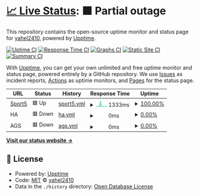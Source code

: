 # [📈 Live Status](https://demo.upptime.js.org): <!--live status--> **🟧 Partial outage**

This repository contains the open-source uptime monitor and status page for [yahel2410](https://demo.upptime.js.org), powered by [Upptime](https://github.com/upptime/upptime).

[![Uptime CI](https://github.com/yahel2410/upptime/workflows/Uptime%20CI/badge.svg)](https://github.com/yahel2410/upptime/actions?query=workflow%3A%22Uptime+CI%22)
[![Response Time CI](https://github.com/yahel2410/upptime/workflows/Response%20Time%20CI/badge.svg)](https://github.com/yahel2410/upptime/actions?query=workflow%3A%22Response+Time+CI%22)
[![Graphs CI](https://github.com/yahel2410/upptime/workflows/Graphs%20CI/badge.svg)](https://github.com/yahel2410/upptime/actions?query=workflow%3A%22Graphs+CI%22)
[![Static Site CI](https://github.com/yahel2410/upptime/workflows/Static%20Site%20CI/badge.svg)](https://github.com/yahel2410/upptime/actions?query=workflow%3A%22Static+Site+CI%22)
[![Summary CI](https://github.com/yahel2410/upptime/workflows/Summary%20CI/badge.svg)](https://github.com/yahel2410/upptime/actions?query=workflow%3A%22Summary+CI%22)

With [Upptime](https://upptime.js.org), you can get your own unlimited and free uptime monitor and status page, powered entirely by a GitHub repository. We use [Issues](https://github.com/yahel2410/upptime/issues) as incident reports, [Actions](https://github.com/yahel2410/upptime/actions) as uptime monitors, and [Pages](https://demo.upptime.js.org) for the status page.

<!--start: status pages-->
<!-- This summary is generated by Upptime (https://github.com/upptime/upptime) -->
<!-- Do not edit this manually, your changes will be overwritten -->
<!-- prettier-ignore -->
| URL | Status | History | Response Time | Uptime |
| --- | ------ | ------- | ------------- | ------ |
| <img alt="" src="https://icons.duckduckgo.com/ip3/www.sport5.co.il.ico" height="13"> [Sport5](https://www.sport5.co.il) | 🟩 Up | [sport5.yml](https://github.com/yahel2410/upptime/commits/HEAD/history/sport5.yml) | <details><summary><img alt="Response time graph" src="./graphs/sport5/response-time-week.png" height="20"> 1333ms</summary><br><a href="https://yahel2410.github.io/upptime/history/sport5"><img alt="Response time 920" src="https://img.shields.io/endpoint?url=https%3A%2F%2Fraw.githubusercontent.com%2Fyahel2410%2Fupptime%2FHEAD%2Fapi%2Fsport5%2Fresponse-time.json"></a><br><a href="https://yahel2410.github.io/upptime/history/sport5"><img alt="24-hour response time 936" src="https://img.shields.io/endpoint?url=https%3A%2F%2Fraw.githubusercontent.com%2Fyahel2410%2Fupptime%2FHEAD%2Fapi%2Fsport5%2Fresponse-time-day.json"></a><br><a href="https://yahel2410.github.io/upptime/history/sport5"><img alt="7-day response time 1333" src="https://img.shields.io/endpoint?url=https%3A%2F%2Fraw.githubusercontent.com%2Fyahel2410%2Fupptime%2FHEAD%2Fapi%2Fsport5%2Fresponse-time-week.json"></a><br><a href="https://yahel2410.github.io/upptime/history/sport5"><img alt="30-day response time 1107" src="https://img.shields.io/endpoint?url=https%3A%2F%2Fraw.githubusercontent.com%2Fyahel2410%2Fupptime%2FHEAD%2Fapi%2Fsport5%2Fresponse-time-month.json"></a><br><a href="https://yahel2410.github.io/upptime/history/sport5"><img alt="1-year response time 924" src="https://img.shields.io/endpoint?url=https%3A%2F%2Fraw.githubusercontent.com%2Fyahel2410%2Fupptime%2FHEAD%2Fapi%2Fsport5%2Fresponse-time-year.json"></a></details> | <details><summary><a href="https://yahel2410.github.io/upptime/history/sport5">100.00%</a></summary><a href="https://yahel2410.github.io/upptime/history/sport5"><img alt="All-time uptime 99.96%" src="https://img.shields.io/endpoint?url=https%3A%2F%2Fraw.githubusercontent.com%2Fyahel2410%2Fupptime%2FHEAD%2Fapi%2Fsport5%2Fuptime.json"></a><br><a href="https://yahel2410.github.io/upptime/history/sport5"><img alt="24-hour uptime 100.00%" src="https://img.shields.io/endpoint?url=https%3A%2F%2Fraw.githubusercontent.com%2Fyahel2410%2Fupptime%2FHEAD%2Fapi%2Fsport5%2Fuptime-day.json"></a><br><a href="https://yahel2410.github.io/upptime/history/sport5"><img alt="7-day uptime 100.00%" src="https://img.shields.io/endpoint?url=https%3A%2F%2Fraw.githubusercontent.com%2Fyahel2410%2Fupptime%2FHEAD%2Fapi%2Fsport5%2Fuptime-week.json"></a><br><a href="https://yahel2410.github.io/upptime/history/sport5"><img alt="30-day uptime 99.62%" src="https://img.shields.io/endpoint?url=https%3A%2F%2Fraw.githubusercontent.com%2Fyahel2410%2Fupptime%2FHEAD%2Fapi%2Fsport5%2Fuptime-month.json"></a><br><a href="https://yahel2410.github.io/upptime/history/sport5"><img alt="1-year uptime 99.96%" src="https://img.shields.io/endpoint?url=https%3A%2F%2Fraw.githubusercontent.com%2Fyahel2410%2Fupptime%2FHEAD%2Fapi%2Fsport5%2Fuptime-year.json"></a></details>
| <img alt="" src="https://icons.duckduckgo.com/ip3/null.ico" height="13"> HA | 🟥 Down | [ha.yml](https://github.com/yahel2410/upptime/commits/HEAD/history/ha.yml) | <details><summary><img alt="Response time graph" src="./graphs/ha/response-time-week.png" height="20"> 0ms</summary><br><a href="https://yahel2410.github.io/upptime/history/ha"><img alt="Response time 836" src="https://img.shields.io/endpoint?url=https%3A%2F%2Fraw.githubusercontent.com%2Fyahel2410%2Fupptime%2FHEAD%2Fapi%2Fha%2Fresponse-time.json"></a><br><a href="https://yahel2410.github.io/upptime/history/ha"><img alt="24-hour response time 0" src="https://img.shields.io/endpoint?url=https%3A%2F%2Fraw.githubusercontent.com%2Fyahel2410%2Fupptime%2FHEAD%2Fapi%2Fha%2Fresponse-time-day.json"></a><br><a href="https://yahel2410.github.io/upptime/history/ha"><img alt="7-day response time 0" src="https://img.shields.io/endpoint?url=https%3A%2F%2Fraw.githubusercontent.com%2Fyahel2410%2Fupptime%2FHEAD%2Fapi%2Fha%2Fresponse-time-week.json"></a><br><a href="https://yahel2410.github.io/upptime/history/ha"><img alt="30-day response time 0" src="https://img.shields.io/endpoint?url=https%3A%2F%2Fraw.githubusercontent.com%2Fyahel2410%2Fupptime%2FHEAD%2Fapi%2Fha%2Fresponse-time-month.json"></a><br><a href="https://yahel2410.github.io/upptime/history/ha"><img alt="1-year response time 763" src="https://img.shields.io/endpoint?url=https%3A%2F%2Fraw.githubusercontent.com%2Fyahel2410%2Fupptime%2FHEAD%2Fapi%2Fha%2Fresponse-time-year.json"></a></details> | <details><summary><a href="https://yahel2410.github.io/upptime/history/ha">0.00%</a></summary><a href="https://yahel2410.github.io/upptime/history/ha"><img alt="All-time uptime 93.29%" src="https://img.shields.io/endpoint?url=https%3A%2F%2Fraw.githubusercontent.com%2Fyahel2410%2Fupptime%2FHEAD%2Fapi%2Fha%2Fuptime.json"></a><br><a href="https://yahel2410.github.io/upptime/history/ha"><img alt="24-hour uptime 0.00%" src="https://img.shields.io/endpoint?url=https%3A%2F%2Fraw.githubusercontent.com%2Fyahel2410%2Fupptime%2FHEAD%2Fapi%2Fha%2Fuptime-day.json"></a><br><a href="https://yahel2410.github.io/upptime/history/ha"><img alt="7-day uptime 0.00%" src="https://img.shields.io/endpoint?url=https%3A%2F%2Fraw.githubusercontent.com%2Fyahel2410%2Fupptime%2FHEAD%2Fapi%2Fha%2Fuptime-week.json"></a><br><a href="https://yahel2410.github.io/upptime/history/ha"><img alt="30-day uptime 0.00%" src="https://img.shields.io/endpoint?url=https%3A%2F%2Fraw.githubusercontent.com%2Fyahel2410%2Fupptime%2FHEAD%2Fapi%2Fha%2Fuptime-month.json"></a><br><a href="https://yahel2410.github.io/upptime/history/ha"><img alt="1-year uptime 86.44%" src="https://img.shields.io/endpoint?url=https%3A%2F%2Fraw.githubusercontent.com%2Fyahel2410%2Fupptime%2FHEAD%2Fapi%2Fha%2Fuptime-year.json"></a></details>
| <img alt="" src="https://icons.duckduckgo.com/ip3/null.ico" height="13"> AGS | 🟥 Down | [ags.yml](https://github.com/yahel2410/upptime/commits/HEAD/history/ags.yml) | <details><summary><img alt="Response time graph" src="./graphs/ags/response-time-week.png" height="20"> 0ms</summary><br><a href="https://yahel2410.github.io/upptime/history/ags"><img alt="Response time 1598" src="https://img.shields.io/endpoint?url=https%3A%2F%2Fraw.githubusercontent.com%2Fyahel2410%2Fupptime%2FHEAD%2Fapi%2Fags%2Fresponse-time.json"></a><br><a href="https://yahel2410.github.io/upptime/history/ags"><img alt="24-hour response time 0" src="https://img.shields.io/endpoint?url=https%3A%2F%2Fraw.githubusercontent.com%2Fyahel2410%2Fupptime%2FHEAD%2Fapi%2Fags%2Fresponse-time-day.json"></a><br><a href="https://yahel2410.github.io/upptime/history/ags"><img alt="7-day response time 0" src="https://img.shields.io/endpoint?url=https%3A%2F%2Fraw.githubusercontent.com%2Fyahel2410%2Fupptime%2FHEAD%2Fapi%2Fags%2Fresponse-time-week.json"></a><br><a href="https://yahel2410.github.io/upptime/history/ags"><img alt="30-day response time 0" src="https://img.shields.io/endpoint?url=https%3A%2F%2Fraw.githubusercontent.com%2Fyahel2410%2Fupptime%2FHEAD%2Fapi%2Fags%2Fresponse-time-month.json"></a><br><a href="https://yahel2410.github.io/upptime/history/ags"><img alt="1-year response time 1501" src="https://img.shields.io/endpoint?url=https%3A%2F%2Fraw.githubusercontent.com%2Fyahel2410%2Fupptime%2FHEAD%2Fapi%2Fags%2Fresponse-time-year.json"></a></details> | <details><summary><a href="https://yahel2410.github.io/upptime/history/ags">0.00%</a></summary><a href="https://yahel2410.github.io/upptime/history/ags"><img alt="All-time uptime 27.41%" src="https://img.shields.io/endpoint?url=https%3A%2F%2Fraw.githubusercontent.com%2Fyahel2410%2Fupptime%2FHEAD%2Fapi%2Fags%2Fuptime.json"></a><br><a href="https://yahel2410.github.io/upptime/history/ags"><img alt="24-hour uptime 0.00%" src="https://img.shields.io/endpoint?url=https%3A%2F%2Fraw.githubusercontent.com%2Fyahel2410%2Fupptime%2FHEAD%2Fapi%2Fags%2Fuptime-day.json"></a><br><a href="https://yahel2410.github.io/upptime/history/ags"><img alt="7-day uptime 0.00%" src="https://img.shields.io/endpoint?url=https%3A%2F%2Fraw.githubusercontent.com%2Fyahel2410%2Fupptime%2FHEAD%2Fapi%2Fags%2Fuptime-week.json"></a><br><a href="https://yahel2410.github.io/upptime/history/ags"><img alt="30-day uptime 0.00%" src="https://img.shields.io/endpoint?url=https%3A%2F%2Fraw.githubusercontent.com%2Fyahel2410%2Fupptime%2FHEAD%2Fapi%2Fags%2Fuptime-month.json"></a><br><a href="https://yahel2410.github.io/upptime/history/ags"><img alt="1-year uptime 2.63%" src="https://img.shields.io/endpoint?url=https%3A%2F%2Fraw.githubusercontent.com%2Fyahel2410%2Fupptime%2FHEAD%2Fapi%2Fags%2Fuptime-year.json"></a></details>

<!--end: status pages-->

[**Visit our status website →**](https://demo.upptime.js.org)

## 📄 License

- Powered by: [Upptime](https://github.com/upptime/upptime)
- Code: [MIT](./LICENSE) © [yahel2410](https://demo.upptime.js.org)
- Data in the `./history` directory: [Open Database License](https://opendatacommons.org/licenses/odbl/1-0/)
